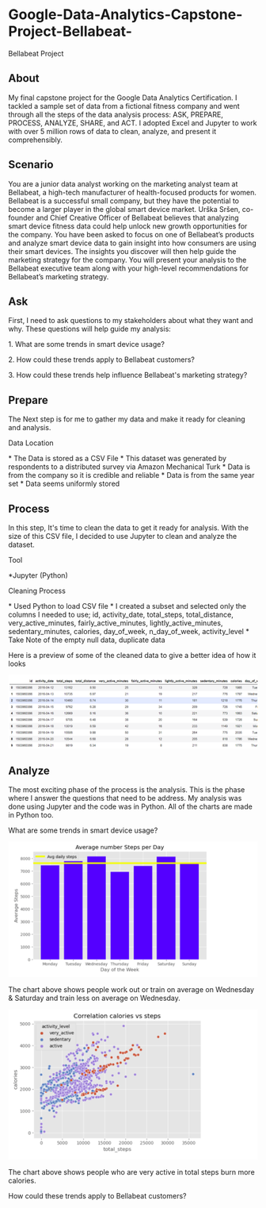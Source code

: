 # Google-Data-Analytics-Capstone-Project-Bellabeat-
Bellabeat Project

## About
<p>My final capstone project for the Google Data Analytics Certification. I tackled a sample set of data from a fictional fitness company and went through all the steps of the data analysis process: ASK, PREPARE, PROCESS, ANALYZE, SHARE, and ACT. I adopted Excel and Jupyter to work with over 5 million rows of data to clean, analyze, and present it comprehensibly.</p>

## Scenario
<p> You are a junior data analyst working on the marketing analyst team at Bellabeat, a high-tech manufacturer of health-focused products for women. Bellabeat is a successful small company, but they have the potential to become a larger player in the global smart device market. Urška Sršen, co-founder and Chief Creative Officer of Bellabeat believes that analyzing smart device fitness data could help unlock new growth opportunities for the company. You have been asked to focus on one of Bellabeat’s products and analyze smart device data to gain insight into how consumers are using their smart devices. The insights you discover will then help guide the marketing strategy for the company. You will present your analysis to the Bellabeat executive team along with your high-level recommendations for Bellabeat’s marketing strategy.</p>

## Ask
<p>First, I need to ask questions to my stakeholders about what they want and why. These questions will help guide my analysis: 
<p>1. What are some trends in smart device usage?</p>
<p>2. How could these trends apply to Bellabeat customers? </p>
<p>3. How could these trends help influence Bellabeat's marketing strategy? </p>

## Prepare
The Next step is for me to gather my data and make it ready for cleaning and analysis.

<p>Data Location</p>
* The Data is stored as a CSV File
* This dataset was generated by respondents to a distributed survey via Amazon Mechanical Turk
* Data is from the company so it is credible and reliable
* Data is from the same year set
* Data seems uniformly stored

## Process
In this step, It's time to clean the data to get it ready for analysis. With the size of this CSV file, I decided to use Jupyter to clean and analyze the dataset.

<p>Tool</p>
*Jupyter (Python)

<p>Cleaning Process</p>
* Used Python to load CSV file
* I created a subset and selected only the columns I needed to use; id, activity_date, total_steps,	total_distance,	very_active_minutes, fairly_active_minutes, lightly_active_minutes, sedentary_minutes,	calories, day_of_week, n_day_of_week, activity_level
* Take Note of the empty null data, duplicate data

Here is a preview of some of the cleaned data to give a better idea of how it looks 

![Preview of Clean Data](https://github.com/Shakes1Q/Google-Data-Analytics-Capstone-Project-Bellabeat-/blob/33a0dc04db7fc320e1a5d3542eb9ca782debc5cf/Charts/1st%20clean_data.png)

## Analyze
The most exciting phase of the process is the analysis. This is the phase where I answer the questions that need to be address. My analysis was done using Jupyter and the code was in Python. All of the charts are made in Python too.


<p>What are some trends in smart device usage?</p>

![Preview of Clean Data](https://github.com/Shakes1Q/Google-Data-Analytics-Capstone-Project-Bellabeat-/blob/8c0a95671aaa9f487678069dbf2435cda5fdedee/Charts/2nd_trend_chart.png)

The chart above shows people work out or train on average on Wednesday & Saturday and train less on average on Wednesday.

![Preview of Clean Data](https://github.com/Shakes1Q/Google-Data-Analytics-Capstone-Project-Bellabeat-/blob/de62c179dbfa12e519540e40c849acfa1007ce39/Charts/3rd_trend_chart.png)

The chart above shows people who are very active in total steps burn more calories.

<p>How could these trends apply to Bellabeat customers?</p>




















  

